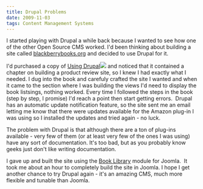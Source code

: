 ```yaml
---
title: Drupal Problems
date: 2009-11-03
tags: Content Management Systems
---
```


I started playing with Drupal a while back because I wanted to see how one of the other Open Source CMS worked. I'd been thinking about building a site called [blackberrybooks.org](blackberrybooks.org) and decided to use Drupal for it.

I'd purchased a copy of [Using Drupal](http://www.amazon.com/gp/product/0596515804?ie=UTF8&tag=mcnsof-20&linkCode=as2&camp=1789&creative=390957&creativeASIN=0596515804)![](http://www.assoc-amazon.com/e/ir?t=mcnsof-20&l=as2&o=1&a=0596515804) and noticed that it contained a chapter on building a product review site, so I knew I had exactly what I needed. I dug into the book and carefuly crafted the site I wanted and when it came to the section where I was building the views I'd need to display the book listsings, nothing worked. Every time I followed the steps in the book (step by step, I promise) I'd reach a point then start getting errors.  Drupal has an automatic update notification feature, so the site sent me an email letting me know that there were updates available for the Amazon plug-in I was using so I installed the updates and tried again - no luck.

The problem with Drupal is that although there are a ton of plug-ins available - very few of them (or at least very few of the ones I was using) have any sort of documentation. It's too bad, but as you probably know geeks just don't like writing documentation.

I gave up and built the site using the [Book Library](http://ordasoft.com/Book-Library/booklibrary-basic.html) module for Joomla.  It took me about an hour to completely build the site in Joomla. I hope I get another chance to try Drupal again - it's an amazing CMS, much more flexible and tunable than Joomla.